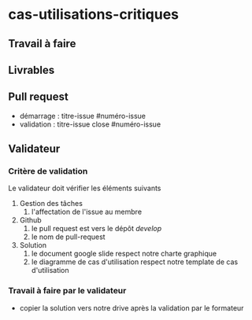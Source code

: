  # cas-utilisations-critiques

## Travail à faire


##  Livrables


## Pull request
- démarrage : titre-issue  #numéro-issue
- validation  : titre-issue close #numéro-issue

## Validateur 

###  Critère de validation

Le validateur doit vérifier les éléments suivants 

1. Gestion des tâches 
   1. l'affectation de l'issue au membre
2. Github
   1. le pull request est vers le dépôt *develop*
   2. le nom de pull-request
3. Solution
   1. le document google slide respect notre charte graphique
   2. le diagramme de cas d'utilisation respect notre template de cas d'utilisation

### Travail à faire par le validateur
- copier la solution vers notre drive après la validation par le formateur
  
